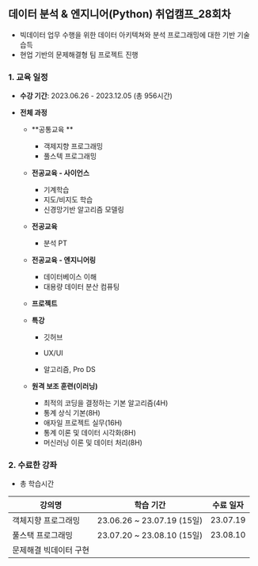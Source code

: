 ## 데이터 분석 & 엔지니어(Python) 취업캠프_28회차

- 빅데이터 업무 수행을 위한 데이터 아키텍쳐와 분석 프로그래밍에 대한 기반 기술 습득
- 현업 기반의 문제해결형 팀 프로젝트 진행



### 1. 교육 일정

- **수강 기간**: 2023.06.26 - 2023.12.05 (총 956시간)

- **전체 과정** 

  - **공통교육 **

    - 객제지향 프로그래밍
    - 풀스텍 프로그래밍

  - **전공교육 - 사이언스** 

    - 기계학습
    - 지도/비지도 학습
    - 신경망기반 알고리즘 모델링

  - **전공교육** 

    - 분석 PT

  - **전공교육 - 엔지니어링**

    - 데이터베이스 이해
    - 대용량 데이터 분산 컴퓨팅

  - **프로젝트**

  - **특강**

    - 깃허브

    - UX/UI 

    - 알고리즘, Pro DS

      

  - **원격 보조 훈련(이러닝)**

    - 최적의 코딩을 결정하는 기본 알고리즘(4H)
    - 통계 상식 기본(8H)
    - 애자일 프로젝트 실무(16H)
    - 통계 이론 및 데이터 시각화(8H)
    - 머신러닝 이론 및 데이터 처리(8H)



### 2. 수료한 강좌

- 총 학습시간

| 강의명                 | 학습 기간                  | 수료 일자 |
| ---------------------- | -------------------------- | --------- |
| 객체지향 프로그래밍    | 23.06.26 ~ 23.07.19 (15일) | 23.07.19  |
| 풀스택 프로그래밍      | 23.07.20 ~ 23.08.10 (15일) | 23.08.10  |
| 문제해결 빅데이터 구현 |                            |           |



